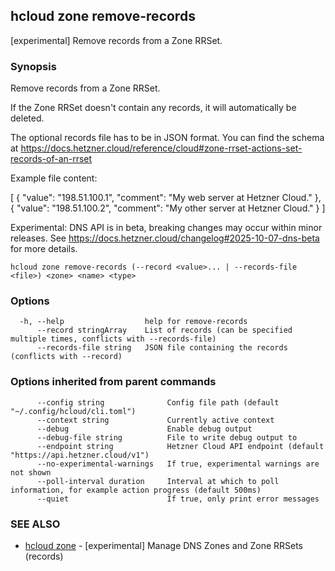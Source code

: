 ## hcloud zone remove-records

[experimental] Remove records from a Zone RRSet.

### Synopsis

Remove records from a Zone RRSet.

If the Zone RRSet doesn't contain any records, it will automatically be deleted.

The optional records file has to be in JSON format. You can find the schema at https://docs.hetzner.cloud/reference/cloud#zone-rrset-actions-set-records-of-an-rrset

Example file content:

[
  {
    "value": "198.51.100.1",
    "comment": "My web server at Hetzner Cloud."
  },
  {
    "value": "198.51.100.2",
    "comment": "My other server at Hetzner Cloud."
  }
]

Experimental: DNS API is in beta, breaking changes may occur within minor releases.
See https://docs.hetzner.cloud/changelog#2025-10-07-dns-beta for more details.


```
hcloud zone remove-records (--record <value>... | --records-file <file>) <zone> <name> <type>
```

### Options

```
  -h, --help                  help for remove-records
      --record stringArray    List of records (can be specified multiple times, conflicts with --records-file)
      --records-file string   JSON file containing the records (conflicts with --record)
```

### Options inherited from parent commands

```
      --config string              Config file path (default "~/.config/hcloud/cli.toml")
      --context string             Currently active context
      --debug                      Enable debug output
      --debug-file string          File to write debug output to
      --endpoint string            Hetzner Cloud API endpoint (default "https://api.hetzner.cloud/v1")
      --no-experimental-warnings   If true, experimental warnings are not shown
      --poll-interval duration     Interval at which to poll information, for example action progress (default 500ms)
      --quiet                      If true, only print error messages
```

### SEE ALSO

* [hcloud zone](hcloud_zone.md)	 - [experimental] Manage DNS Zones and Zone RRSets (records)
